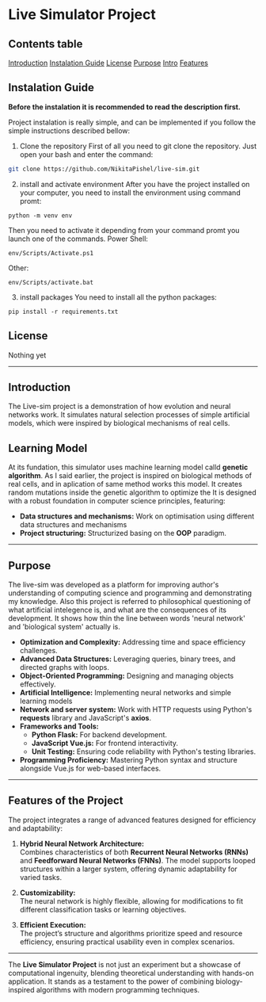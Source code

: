# Live Simulator Project

## Contents table
[Introduction](#Introduction)
[Instalation Guide](#Instalation-Guide)
[License](#License)
[Purpose](#Purpose)
[Intro](#introduction)
[Features](#features-of-the-project)

## Instalation Guide
**Before the instalation it is recommended to read the description first.**

Project instalation is really simple, and can be implemented if you follow the simple instructions described bellow:

1. Clone the repository
First of all you need to git clone the repository. Just open your bash and enter the command:
```bash
git clone https://github.com/NikitaPishel/live-sim.git
```

2. install and activate environment
After you have the project installed on your computer, you need to install the environment using command promt:
```
python -m venv env
```
Then you need to activate it depending from your command promt you launch one of the commands.
Power Shell:
```
env/Scripts/Activate.ps1
```
Other:
```
env/Scripts/activate.bat
```

3. install packages
You need to install all the python packages:
```
pip install -r requirements.txt
```

## License
Nothing yet

---

## Introduction  
The Live-sim project is a demonstration of how evolution and neural networks work. It simulates natural selection processes of simple artificial models, which were inspired by biological mechanisms of real cells.  

## Learning Model
At its fundation, this simulator uses machine learning model calld **genetic algorithm**. As I said earlier, the project is inspired on biological methods of real cells, and in aplication of same method works this model. It creates random mutations inside the genetic algorithm to optimize the  It is designed with a robust foundation in computer science principles, featuring:  

- **Data structures and mechanisms:** Work on optimisation using different data structures and mechanisms
- **Project structuring:** Structurized basing on the **OOP** paradigm.  

---

## Purpose 
The live-sim was developed as a platform for improving author's understanding of computing science and programming and demonstrating my knowledge. Also this project is referred to philosophical questioning of what artificial intelegence is, and what are the consequences of its development. It shows how thin the line between words 'neural network' and 'biological system' actually is.

- **Optimization and Complexity:** Addressing time and space efficiency challenges.
- **Advanced Data Structures:** Leveraging queries, binary trees, and directed graphs with loops.  
- **Object-Oriented Programming:** Designing and managing objects effectively.
- **Artificial Intelligence:** Implementing neural networks and simple learning models  
- **Network and server system:** Work with HTTP requests using Python's **requests** library and JavaScript's **axios**.  
- **Frameworks and Tools:**  
  - **Python Flask:** For backend development.  
  - **JavaScript Vue.js:** For frontend interactivity.  
  - **Unit Testing:** Ensuring code reliability with Python's testing libraries.  
- **Programming Proficiency:** Mastering Python syntax and structure alongside Vue.js for web-based interfaces.  

---

## Features of the Project  
The project integrates a range of advanced features designed for efficiency and adaptability:  

1. **Hybrid Neural Network Architecture:**  
   Combines characteristics of both **Recurrent Neural Networks (RNNs)** and **Feedforward Neural Networks (FNNs)**. The model supports looped structures within a larger system, offering dynamic adaptability for varied tasks.  

2. **Customizability:**  
   The neural network is highly flexible, allowing for modifications to fit different classification tasks or learning objectives.  

3. **Efficient Execution:**  
   The project’s structure and algorithms prioritize speed and resource efficiency, ensuring practical usability even in complex scenarios.  

---

The **Live Simulator Project** is not just an experiment but a showcase of computational ingenuity, blending theoretical understanding with hands-on application. It stands as a testament to the power of combining biology-inspired algorithms with modern programming techniques.